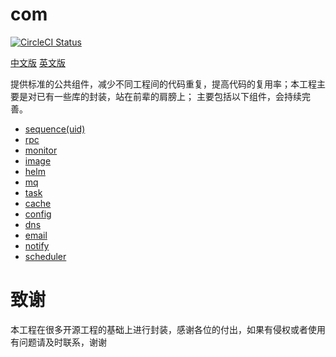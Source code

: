 # com
[![CircleCI Status](https://circleci.com/gh/dbunion/com.svg?style=shield)](https://circleci.com/gh/dbunion/com)

[中文版](https://github.com/dbunion/com/blob/master/README_cn.md) 
[英文版](https://github.com/dbunion/com/blob/master/README.md) 

提供标准的公共组件，减少不同工程间的代码重复，提高代码的复用率；本工程主要是对已有一些库的封装，站在前辈的肩膀上；
主要包括以下组件，会持续完善。
* [sequence(uid)](https://github.com/dbunion/com/blob/master/uid/README_cn.md)
* [rpc](https://github.com/dbunion/com/tree/master/rpc)
* [monitor](https://github.com/dbunion/com/tree/master/monitor)
* [image](https://github.com/dbunion/com/tree/master/image)
* [helm](https://github.com/dbunion/com/tree/master/helm)
* [mq](https://github.com/dbunion/com/tree/master/mq)
* [task](https://github.com/dbunion/com/tree/master/task)
* [cache](https://github.com/dbunion/com/tree/master/cache)
* [config](https://github.com/dbunion/com/tree/master/config)
* [dns](https://github.com/dbunion/com/tree/master/dns)
* [email](https://github.com/dbunion/com/tree/master/email)
* [notify](https://github.com/dbunion/com/tree/master/notify)
* [scheduler](https://github.com/dbunion/com/tree/master/scheduler)

# 致谢
本工程在很多开源工程的基础上进行封装，感谢各位的付出，如果有侵权或者使用有问题请及时联系，谢谢
